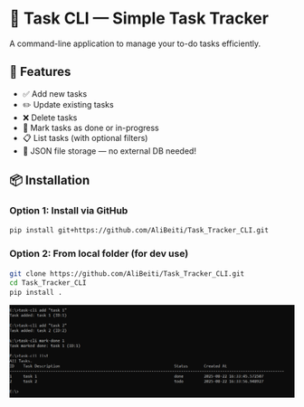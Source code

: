 # 🧩 Task CLI — Simple Task Tracker

A command-line application to manage your to-do tasks efficiently.

## 🚀 Features

- ✅ Add new tasks
- ✏️ Update existing tasks
- ❌ Delete tasks
- 🔄 Mark tasks as done or in-progress
- 📋 List tasks (with optional filters)
- 💾 JSON file storage — no external DB needed!

## 📦 Installation

### Option 1: Install via GitHub

```bash
pip install git+https://github.com/AliBeiti/Task_Tracker_CLI.git
```

### Option 2: From local folder (for dev use)

```bash
git clone https://github.com/AliBeiti/Task_Tracker_CLI.git
cd Task_Tracker_CLI
pip install .
```

![task-cli screenshot](images/Capture.PNG)
